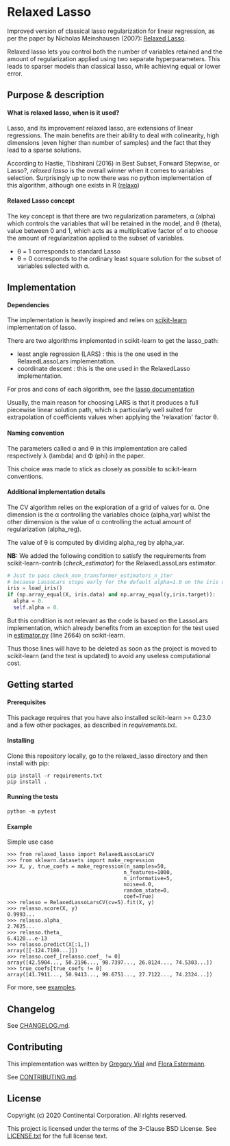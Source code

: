 # Relaxed Lasso

Improved version of classical lasso regularization for linear regression, as
per the paper by Nicholas Meinshausen (2007): [Relaxed Lasso](https://stat.ethz.ch/~nicolai/relaxo.pdf).

Relaxed lasso lets you control both the number of variables retained and the 
amount of regularization applied using two separate hyperparameters. This 
leads to sparser models than classical lasso, while achieving equal or lower
error.

## Purpose & description

#### What is relaxed lasso, when is it used?

Lasso, and its improvement relaxed lasso, are extensions of linear regressions.
The main benefits are their ability to deal with colinearity, high dimensions
(even higher than number of samples) and the fact that they lead to a sparse
solutions.

According to Hastie, Tibshirani (2016) in Best Subset, Forward Stepwise, or
Lasso?, _relaxed lasso_ is the overall winner when it comes to variables
selection. Surprisingly up to now there was no python implementation of this
algorithm, although one exists in R
([relaxo](https://cran.r-project.org/web/packages/relaxo/index.html))

#### Relaxed Lasso concept

The key concept is that there are two regularization parameters, α (alpha) which
controls the variables that will be retained in the model, and θ (theta), value
between 0 and 1, which acts as a multiplicative factor of α to choose the
amount of regularization applied to the subset of variables.
* θ = 1 corresponds to standard Lasso
* θ = 0 corresponds to the ordinary least square solution for the subset of
variables selected with α.

## Implementation

#### Dependencies
The implementation is heavily inspired and relies on [scikit-learn](http://scikit-learn.org/)
implementation of lasso.

There are two algorithms implemented in scikit-learn to get the lasso_path:
* least angle regression (LARS) : this is the one used in the RelaxedLassoLars implementation.
* coordinate descent : this is the one used in the RelaxedLasso implementation.

For pros and cons of each algorithm, see the [lasso documentation](https://scikit-learn.org/stable/modules/linear_model.html#least-angle-regression)

Usually, the main reason for choosing LARS is that it produces a full piecewise linear
solution path, which is particularly well suited for extrapolation of
coefficients values when applying the 'relaxation' factor θ.

#### Naming convention
The parameters called α and θ in this implementation are called
respectively λ (lambda) and Φ (phi) in the paper.

This choice was made to stick as closely as possible to scikit-learn
conventions.

#### Additional implementation details
The CV algorithm relies on the exploration of a grid of
values for α. One dimension is the α controlling the variables choice
(alpha_var) whilst the other dimension is the value of α controlling
the actual amount of regularization (alpha_reg).

The value of θ is computed by dividing alpha_reg by alpha_var.

__NB:__ We added the following condition to satisfy the requirements from
        scikit-learn-contrib (_check_estimator_) for the RelaxedLassoLars
        estimator.

```python
# Just to pass check_non_transformer_estimators_n_iter
# because LassoLars stops early for the default alpha=1.0 on the iris dataset.
iris = load_iris()
if (np.array_equal(X, iris.data) and np.array_equal(y,iris.target)):
  alpha = 0.
  self.alpha = 0.
```

But this condition is not relevant as the code is based on the LassoLars
implementation, which already benefits from an exception for the test used in
[estimator.py](https://github.com/scikit-learn/scikit-learn/blob/master/sklearn/utils/estimator_checks.py)
(line 2664) on scikit-learn.

Thus those lines will have to be deleted as soon as the project is moved to scikit-learn
(and the test is updated) to avoid any useless computational cost.

## Getting started
#### Prerequisites

This package requires that you have also installed scikit-learn >= 0.23.0 and a few other
packages, as described in _requirements.txt_.

#### Installing

Clone this repository locally, go to the relaxed_lasso directory and then
install with pip:

```
pip install -r requirements.txt
pip install .
```

#### Running the tests

```
python -m pytest
```

#### Example

Simple use case
```
>>> from relaxed_lasso import RelaxedLassoLarsCV
>>> from sklearn.datasets import make_regression
>>> X, y, true_coefs = make_regression(n_samples=50,
                                      n_features=1000,
                                      n_informative=5,
                                      noise=4.0,
                                      random_state=0,
                                      coef=True)
>>> relasso = RelaxedLassoLarsCV(cv=5).fit(X, y)
>>> relasso.score(X, y)
0.9993...
>>> relasso.alpha_
2.7625...
>>> relasso.theta_
6.4120...e-13
>>> relasso.predict(X[:1,])
array([[-124.7180...]])
>>> relasso.coef_[relasso.coef_ != 0]
array([42.5904..., 50.2196..., 98.7397..., 26.8124..., 74.5303...])
>>> true_coefs[true_coefs != 0]
array([41.7911..., 50.9413..., 99.6751..., 27.7122..., 74.2324...])
```
For more, see [examples](./examples).

## Changelog
See [CHANGELOG.md](./CHANGELOG.md).

## Contributing
This implementation was written by [Gregory Vial](mailto:gregory.vial@continental.com)
and [Flora Estermann](mailto:flora.estermann@continental.com).

See [CONTRIBUTING.md](./CONTRIBUTING.md). 

## License
Copyright (c) 2020 Continental Corporation. All rights reserved.

This project is licensed under the terms of the 3-Clause BSD License.
See [LICENSE.txt](./LICENSE.txt) for the full license text.
